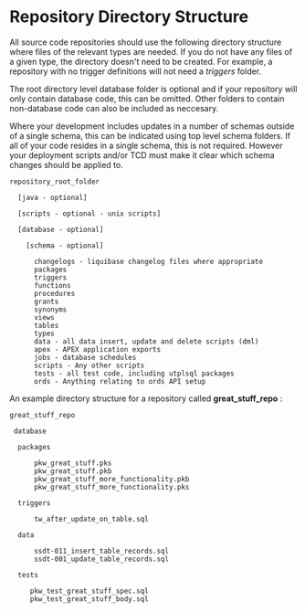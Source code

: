 # Repository Directory Structure

All source code repositories should use the following directory structure where files of the relevant types are needed. If you do not have any files of a given type, the directory doesn't need to be created. For example, a repository with no trigger definitions will not need a *triggers* folder. 

The root directory level database folder is optional and if your repository will only contain database code, this can be omitted. Other folders to contain non-database code can also be included as neccesary. 

Where your development includes updates in a number of schemas outside of a single schema, this can be indicated using top level schema folders. If all of your code resides in a single schema, this is not required. However your deployment scripts and/or TCD must make it clear which schema changes should be applied to. 

```
repository_root_folder

  [java - optional]

  [scripts - optional - unix scripts] 

  [database - optional]

    [schema - optional]

      changelogs - liquibase changelog files where appropriate
      packages
      triggers
      functions
      procedures
      grants
      synonyms
      views
      tables
      types
      data - all data insert, update and delete scripts (dml)
      apex - APEX application exports
      jobs - database schedules
      scripts - Any other scripts
      tests - all test code, including utplsql packages
      ords - Anything relating to ords API setup
```    
   
An example directory structure for a repository called **great_stuff_repo** :

```
great_stuff_repo

 database

  packages
	
      pkw_great_stuff.pks
      pkw_great_stuff.pkb
      pkw_great_stuff_more_functionality.pkb
      pkw_great_stuff_more_functionality.pks

  triggers

      tw_after_update_on_table.sql

  data

      ssdt-011_insert_table_records.sql 
      ssdt-001_update_table_records.sql

  tests

     pkw_test_great_stuff_spec.sql
     pkw_test_great_stuff_body.sql
 ```

